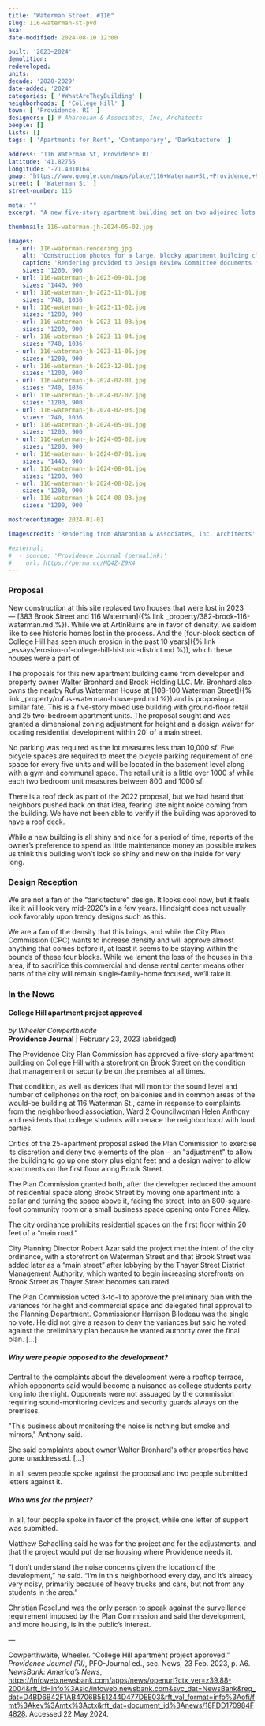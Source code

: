 ```yaml
---
title: "Waterman Street, #116"
slug: 116-waterman-st-pvd
aka:
date-modified: 2024-08-10 12:00

built: '2023–2024'
demolition:
redeveloped:
units:
decade: '2020-2029'
date-added: '2024'
categories: [ '#WhatAreTheyBuilding' ]
neighborhoods: [ 'College Hill' ]
town: [ 'Providence, RI' ]
designers: [] # Aharonian & Associates, Inc, Architects
people: []
lists: []
tags: [ 'Apartments for Rent', 'Contemporary', 'Darkitecture' ]

address: '116 Waterman St, Providence RI'
latitude: '41.82755'
longitude: '-71.4010164'
gmap: "https://www.google.com/maps/place/116+Waterman+St,+Providence,+RI+02906/@41.82755,-71.4010164,18z/data=!4m6!3m5!1s0x89e44524ae26a263:0x9b511119671d3d1f!8m2!3d41.827546!4d-71.3995305!16s%2Fg%2F11cpdqppzn?entry=ttu"
street: [ 'Waterman St' ]
street-number: 116

meta: ""
excerpt: "A new five-story apartment building set on two adjoined lots on the edge of the Thayer Street shopping district"

thumbnail: 116-waterman-jh-2024-05-02.jpg

images:
  - url: 116-waterman-rendering.jpg
    alt: 'Construction photos for a large, blocky apartment building clad in sections of dark panelling and dark stone. The building has a flat roof and straight, flat edges. It is five stories tall with many small terraces on two of the four sides.'
    caption: 'Rendering provided to Design Review Committee documents from Aharonian & Associates, Inc, Architects'
    sizes: '1200, 900'
  - url: 116-waterman-jh-2023-09-01.jpg
    sizes: '1440, 900'
  - url: 116-waterman-jh-2023-11-01.jpg
    sizes: '740, 1036'
  - url: 116-waterman-jh-2023-11-02.jpg
    sizes: '1200, 900'
  - url: 116-waterman-jh-2023-11-03.jpg
    sizes: '1200, 900'
  - url: 116-waterman-jh-2023-11-04.jpg
    sizes: '740, 1036'
  - url: 116-waterman-jh-2023-11-05.jpg
    sizes: '1200, 900'
  - url: 116-waterman-jh-2023-12-01.jpg
    sizes: '1200, 900'
  - url: 116-waterman-jh-2024-02-01.jpg
    sizes: '740, 1036'
  - url: 116-waterman-jh-2024-02-02.jpg
    sizes: '1200, 900'
  - url: 116-waterman-jh-2024-02-03.jpg
    sizes: '740, 1036'
  - url: 116-waterman-jh-2024-05-01.jpg
    sizes: '1200, 900'
  - url: 116-waterman-jh-2024-05-02.jpg
    sizes: '1200, 900'
  - url: 116-waterman-jh-2024-07-01.jpg
    sizes: '1440, 900'
  - url: 116-waterman-jh-2024-08-01.jpg
    sizes: '1200, 900'
  - url: 116-waterman-jh-2024-08-02.jpg
    sizes: '1200, 900'
  - url: 116-waterman-jh-2024-08-03.jpg
    sizes: '1200, 900'

mostrecentimage: 2024-01-01

imagescredit: 'Rendering from Aharonian & Associates, Inc, Architects'

#external:
#  - source: 'Providence Journal (permalink)'
#    url: https://perma.cc/MQ4Z-Z9K4
---
```


### Proposal

New construction at this site replaced two houses that were lost in 2023 — [383 Brook Street and 116 Waterman]({% link _property/382-brook-116-waterman.md %}). While we at ArtInRuins are in favor of density, we seldom like to see historic homes lost in the process. And the [four-block section of College Hill has seen much erosion in the past 10 years]({% link _essays/erosion-of-college-hill-historic-district.md %}), which these houses were a part of.

The proposals for this new apartment building came from developer and property owner Walter Bronhard and Brook Holding LLC. Mr. Bronhard also owns the nearby Rufus Waterman House at [108-100 Waterman Street]({% link _property/rufus-waterman-house-pvd.md %}) and is proposing a similar fate. This is a five-story mixed use building with ground-floor retail and 25 two-bedroom apartment units. The proposal sought and was granted a dimensional zoning adjustment for height and a design waiver for locating residential development within 20’ of a main street.

No parking was required as the lot measures less than 10,000 sf. Five bicycle spaces are required to meet the bicycle parking requirement of one space for every five units and will be located in the basement level along with a gym and communal space. The retail unit is a little over 1000 sf while each two bedroom unit measures between 800 and 1000 sf.

There is a roof deck as part of the 2022 proposal, but we had heard that neighbors pushed back on that idea, fearing late night noice coming from the building. We have not been able to verify if the building was approved to have a roof deck.

While a new building is all shiny and nice for a period of time, reports of the owner’s preference to spend as little maintenance money as possible makes us think this building won’t look so shiny and new on the inside for very long.

### Design Reception

We are not a fan of the “darkitecture” design. It looks cool now, but it feels like it will look very mid-2020’s in a few years. Hindsight does not usually look favorably upon trendy designs such as this.

We are a fan of the density that this brings, and while the City Plan Commission (<span class="abbr">CPC</span>) wants to increase density and will approve almost anything that comes before it, at least it seems to be staying within the bounds of these four blocks. While we lament the loss of the houses in this area, if to sacrifice this commercial and dense rental center means other parts of the city will remain single-family-home focused, we’ll take it.


### In the News

#### College Hill apartment project approved

_by Wheeler Cowperthwaite_  
**Providence Journal** | February 23, 2023 (abridged)

The Providence City Plan Commission has approved a five-story apartment building on College Hill with a storefront on Brook Street on the condition that management or security be on the premises at all times.

That condition, as well as devices that will monitor the sound level and number of cellphones on the roof, on balconies and in common areas of the would-be building at 116 Waterman St., came in response to complaints from the neighborhood association, Ward 2 Councilwoman Helen Anthony and residents that college students will menace the neighborhood with loud parties.

Critics of the 25-apartment proposal asked the Plan Commission to exercise its discretion and deny two elements of the plan − an "adjustment" to allow the building to go up one story plus eight feet and a design waiver to allow apartments on the first floor along Brook Street.

The Plan Commission granted both, after the developer reduced the amount of residential space along Brook Street by moving one apartment into a cellar and turning the space above it, facing the street, into an 800-square-foot community room or a small business space opening onto Fones Alley.

The city ordinance prohibits residential spaces on the first floor within 20 feet of a “main road.”

City Planning Director Robert Azar said the project met the intent of the city ordinance, with a storefront on Waterman Street and that Brook Street was added later as a “main street” after lobbying by the Thayer Street District Management Authority, which wanted to begin increasing storefronts on Brook Street as Thayer Street becomes saturated.

The Plan Commission voted 3-to-1 to approve the preliminary plan with the variances for height and commercial space and delegated final approval to the Planning Department. Commissioner Harrison Bilodeau was the single no vote. He did not give a reason to deny the variances but said he voted against the preliminary plan because he wanted authority over the final plan. […]

##### Why were people opposed to the development?

Central to the complaints about the development were a rooftop terrace, which opponents said would become a nuisance as college students party long into the night. Opponents were not assuaged by the commission requiring sound-monitoring devices and security guards always on the premises.

"This business about monitoring the noise is nothing but smoke and mirrors," Anthony said.

She said complaints about owner Walter Bronhard's other properties have gone unaddressed. […]

In all, seven people spoke against the proposal and two people submitted letters against it.

##### Who was for the project?

In all, four people spoke in favor of the project, while one letter of support was submitted.

Matthew Schaelling said he was for the project and for the adjustments, and that the project would put dense housing where Providence needs it.

“I don’t understand the noise concerns given the location of the development,” he said. “I’m in this neighborhood every day, and it’s already very noisy, primarily because of heavy trucks and cars, but not from any students in the area.”

Christian Roselund was the only person to speak against the surveillance requirement imposed by the Plan Commission and said the development, and more housing, is in the public’s interest.

— 

Cowperthwaite, Wheeler. “College Hill apartment project approved.” <em>Providence Journal (RI)</em>, PFO-Journal ed., sec. News, 23 Feb. 2023, p. A6. <em>NewsBank: America’s News</em>, https://infoweb.newsbank.com/apps/news/openurl?ctx_ver=z39.88-2004&rft_id=info%3Asid/infoweb.newsbank.com&svc_dat=NewsBank&req_dat=D4BD6B42F1AB4706B5E1244D477DEE03&rft_val_format=info%3Aofi/fmt%3Akev%3Amtx%3Actx&rft_dat=document_id%3Anews/18FDD170984F4828. Accessed 22 May 2024.
